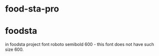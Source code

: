 # food-sta-pro
# foodsta

in foodsta project font roboto semibold 600 - this font does not have such size 600. 
